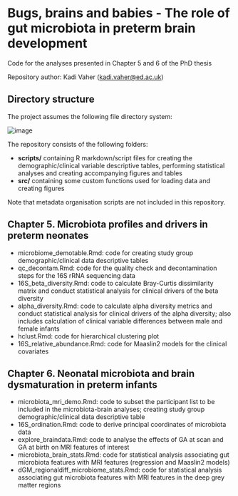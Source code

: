 # Bugs, brains and babies - The role of gut microbiota in preterm brain development

Code for the analyses presented in Chapter 5 and 6 of the PhD thesis

Repository author: Kadi Vaher (kadi.vaher@ed.ac.uk)

## Directory structure
The project assumes the following file directory system:

![image](https://user-images.githubusercontent.com/92927232/205884586-282edc16-96f3-4298-8d20-715fa0f353a8.png)

The repository consists of the following folders:
- **scripts/** containing R markdown/script files for creating the demographic/clinical variable descriptive tables, performing statistical analyses and creating accompanying figures and tables
- **src/** containing some custom functions used for loading data and creating figures

Note that metadata organisation scripts are not included in this repository.

## Chapter 5.	Microbiota profiles and drivers in preterm neonates
- microbiome_demotable.Rmd: code for creating study group demographic/clinical data descriptive tables
- qc_decontam.Rmd: code for the quality check and decontamination steps for the 16S rRNA sequencing data
- 16S_beta_diversity.Rmd: code to calculate Bray-Curtis dissimilarity matrix and conduct statistical analysis for clinical drivers of the beta diversity
- alpha_diversity.Rmd: code to calculate alpha diversity metrics and conduct statistical analysis for clinical drivers of the alpha diversity; also includes calculation of clinical variable differences between male and female infants
- hclust.Rmd: code for hierarchical clustering plot
- 16S_relative_abundance.Rmd: code for Maaslin2 models for the clinical covariates

## Chapter 6.	Neonatal microbiota and brain dysmaturation in preterm infants
- microbiota_mri_demo.Rmd: code to subset the participant list to be included in the microbiota-brain analyses; creating study group demographic/clinical data descriptive table
- 16S_ordination.Rmd: code to derive principal coordinates of microbiota data
- explore_braindata.Rmd: code to analyse the effects of GA at scan and GA at birth on MRI features of interest
- microbiota_brain_stats.Rmd: code for statistical analysis associating gut microbiota features with MRI features (regression and Maaslin2 models)
- dGM_regionaldiff_microbiome_stats.Rmd: code for statistical analysis associating gut microbiota features with MRI features in the deep grey matter regions



